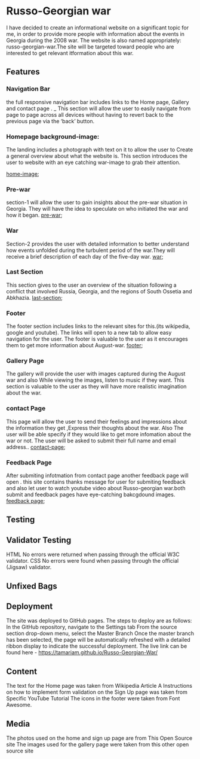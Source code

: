 # **Russo-Georgian war**

I have decided to create an informational website on a significant topic for me, in order to provide more people with information about the events in Georgia during the 2008 war. The website is also named appropriately: russo-georgian-war.The site will be targeted toward people who are interested to get relevant itformation about this war.

## **Features**

### **Navigation Bar**

the full responsive navigation bar includes links to the Home page, Gallery and contact page .
\_ This section will allow the user to easily navigate from page to page across all devices without having to revert back to the previous page via the ‘back’ button.

### **Homepage background-image:**

The landing includes a photograph with text on it to allow the user to Create a general overview about what the website is.
This section introduces the user to website with an eye catching war-image to grab their attention.

[home-image](./docs/screenshots/home-image.png);

### **Pre-war**

section-1 will allow the user to gain insights about the pre-war situation in Georgia.
They will have the idea to speculate on who initiated the war and how it began.
[pre-war](docs/screenshots/prewar.png);

### **War**

Section-2 provides the user with detailed information to better understand how events unfolded during the turbulent period of the war.They will receive a brief description of each day of the five-day war.
[war](docs/screenshots/war.png);

### **Last Section**

This section gives to the user an overview of the situation following a conflict that involved Russia, Georgia, and the regions of South Ossetia and Abkhazia.
[last-section](docs/screenshots/last-section.png);

### **Footer**

The footer section includes links to the relevant sites for this.(its wikipedia, google and youtube). The links will open to a new tab to allow easy navigation for the user.
The footer is valuable to the user as it encourages them to get more information about August-war.
[footer](docs/screenshots/footer.png);

### **Gallery Page**

The gallery will provide the user with images captured during the August war and also While viewing the images, listen to music if they want.
This section is valuable to the user as they will have more realistic imagination about the war.

### **contact Page**

This page will allow the user to send their feelings and impressions about the information they get ,Express their thoughts about the war. Also The user will be able specify if they would like to get more infomation about the war or not. The user will be asked to submit their full name and email address..
[contact-page](docs/screenshots/contact.png);

### **Feedback Page**

After submiting infotmation from contact page another feedback page will open .
this site contains thanks message for user for submiting feedback and also let user to watch youtube video about Russo-georgian war.both submit and feedback pages have eye-catching bakcgdound images.
[feedback page](docs/screenshots/feedback.png);

## **Testing**

## **Validator Testing**

HTML
No errors were returned when passing through the official W3C validator.
CSS
No errors were found when passing through the official (Jigsaw) validator.

## **Unfixed Bags**

## **Deployment**

The site was deployed to GitHub pages. The steps to deploy are as follows:
In the GitHub repository, navigate to the Settings tab
From the source section drop-down menu, select the Master Branch
Once the master branch has been selected, the page will be automatically refreshed with a detailed ribbon display to indicate the successful deployment.
The live link can be found here - https://tamariam.github.io/Russo-Georgian-War/

## **Content**

The text for the Home page was taken from Wikipedia Article A
Instructions on how to implement form validation on the Sign Up page was taken from Specific YouTube Tutorial
The icons in the footer were taken from Font Awesome.

## **Media**

The photos used on the home and sign up page are from This Open Source site
The images used for the gallery page were taken from this other open source site
